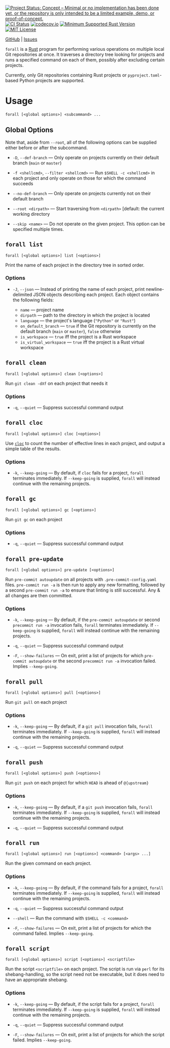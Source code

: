 [![Project Status: Concept – Minimal or no implementation has been done yet, or the repository is only intended to be a limited example, demo, or proof-of-concept.](https://www.repostatus.org/badges/latest/concept.svg)](https://www.repostatus.org/#concept)
[![CI Status](https://github.com/jwodder/forall/actions/workflows/test.yml/badge.svg)](https://github.com/jwodder/forall/actions/workflows/test.yml)
[![codecov.io](https://codecov.io/gh/jwodder/forall/branch/main/graph/badge.svg)](https://codecov.io/gh/jwodder/forall)
[![Minimum Supported Rust Version](https://img.shields.io/badge/MSRV-1.79-orange)](https://www.rust-lang.org)
[![MIT License](https://img.shields.io/github/license/jwodder/forall.svg)](https://opensource.org/licenses/MIT)

[GitHub](https://github.com/jwodder/forall) | [Issues](https://github.com/jwodder/forall/issues)

`forall` is a [Rust](https://www.rust-lang.org) program for performing various
operations on multiple local Git repositories at once.  It traverses a
directory tree looking for projects and runs a specified command on each of
them, possibly after excluding certain projects.

Currently, only Git repositories containing Rust projects or
`pyproject.toml`-based Python projects are supported.

Usage
=====

    forall [<global options>] <subcommand> ...

Global Options
--------------

Note that, aside from `--root`, all of the following options can be supplied
either before or after the subcommand.

- `-D`, `--def-branch` — Only operate on projects currently on their default
  branch (`main` or `master`)

- `-f <shellcmd>`, `--filter <shellcmd>` — Run `$SHELL -c <shellcmd>` in each
  project and only operate on those for which the command succeeds

- `--no-def-branch` — Only operate on projects currently not on their default
  branch

- `--root <dirpath>` — Start traversing from `<dirpath>` [default: the current
  working directory

- `--skip <name>` — Do not operate on the given project.  This option can be
  specified multiple times.

`forall list`
-------------

    forall [<global options>] list [<options>]

Print the name of each project in the directory tree in sorted order.

### Options

- `-J`, `--json` — Instead of printing the name of each project, print
  newline-delimited JSON objects describing each project.  Each object contains
  the following fields:

    - `name` — project name
    - `dirpath` — path to the directory in which the project is located
    - `language` — the project's language (`"Python"` or `"Rust"`)
    - `on_default_branch` — `true` if the Git repository is currently on the
      default branch (`main` or `master`), `false` otherwise
    - `is_workspace` — `true` iff the project is a Rust workspace
    - `is_virtual_workspace` — `true` iff the project is a Rust virtual
      workspace

`forall clean`
-------------

    forall [<global options>] clean [<options>]

Run `git clean -dXf` on each project that needs it

### Options

- `-q`, `--quiet` — Suppress successful command output

`forall cloc`
-------------

    forall [<global options>] cloc [<options>]

Use [`cloc`](https://github.com/AlDanial/cloc/) to count the number of
effective lines in each project, and output a simple table of the results.

### Options

- `-k`, `--keep-going` — By default, if `cloc` fails for a project, `forall`
  terminates immediately.  If `--keep-going` is supplied, `forall` will instead
  continue with the remaining projects.

`forall gc`
-----------

    forall [<global options>] gc [<options>]

Run `git gc` on each project

### Options

- `-q`, `--quiet` — Suppress successful command output

`forall pre-update`
-------------------

    forall [<global options>] pre-update [<options>]

Run `pre-commit autoupdate` on all projects with `.pre-commit-config.yaml`
files.  `pre-commit run -a` is then run to apply any new formatting, followed
by a second `pre-commit run -a` to ensure that linting is still successful.
Any & all changes are then committed.

### Options

- `-k`, `--keep-going` — By default, if the `pre-commit autoupdate` or second
  `precommit run -a` invocation fails, `forall` terminates immediately.  If
  `--keep-going` is supplied, `forall` will instead continue with the remaining
  projects.

- `-q`, `--quiet` — Suppress successful command output

- `-F`, `--show-failures` — On exit, print a list of projects for which
  `pre-commit autoupdate` or the second `precommit run -a` invocation failed.
  Implies `--keep-going`.

`forall pull`
-------------

    forall [<global options>] pull [<options>]

Run `git pull` on each project

### Options

- `-k`, `--keep-going` — By default, if a `git pull` invocation fails, `forall`
  terminates immediately.  If `--keep-going` is supplied, `forall` will instead
  continue with the remaining projects.

- `-q`, `--quiet` — Suppress successful command output

`forall push`
-------------

    forall [<global options>] push [<options>]

Run `git push` on each project for which `HEAD` is ahead of `@{upstream}`

### Options

- `-k`, `--keep-going` — By default, if a `git push` invocation fails, `forall`
  terminates immediately.  If `--keep-going` is supplied, `forall` will instead
  continue with the remaining projects.

- `-q`, `--quiet` — Suppress successful command output

`forall run`
------------

    forall [<global options>] run [<options>] <command> [<args> ...]

Run the given command on each project.

### Options

- `-k`, `--keep-going` — By default, if the command fails for a project,
  `forall` terminates immediately.  If `--keep-going` is supplied, `forall`
  will instead continue with the remaining projects.

- `-q`, `--quiet` — Suppress successful command output

- `--shell` — Run the command with `$SHELL -c <command>`

- `-F`, `--show-failures` — On exit, print a list of projects for which the
  command failed.  Implies `--keep-going`.

`forall script`
---------------

    forall [<global options>] script [<options>] <scriptfile>

Run the script `<scriptfile>` on each project.  The script is run via `perl`
for its shebang-handling, so the script need not be executable, but it does
need to have an appropriate shebang.

### Options

- `-k`, `--keep-going` — By default, if the script fails for a project,
  `forall` terminates immediately.  If `--keep-going` is supplied, `forall`
  will instead continue with the remaining projects.

- `-q`, `--quiet` — Suppress successful command output

- `-F`, `--show-failures` — On exit, print a list of projects for which the
  script failed.  Implies `--keep-going`.
